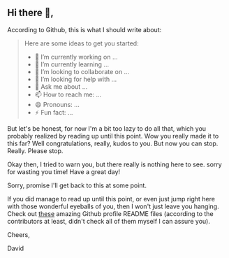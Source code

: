 ## Hi there 👋,

According to Github, this is what I should write about:

> Here are some ideas to get you started:
> 
> - 🔭 I’m currently working on ...
> - 🌱 I’m currently learning ...
> - 👯 I’m looking to collaborate on ...
> - 🤔 I’m looking for help with ...
> - 💬 Ask me about ...
> - 📫 How to reach me: ...
> - 😄 Pronouns: ...
> - ⚡ Fun fact: ...

But let's be honest, for now I'm a bit too lazy to do all that, which you probably realized by reading up until this point. Wow you really made it to this far? Well congratulations, really, kudos to you. But now you can stop. Really. Please stop. 



Okay then, I tried to warn you, but there really is nothing here to see. sorry for wasting you time! Have a great day! 

Sorry, promise I'll get back to this at some point.

If you did manage to read up until this point, or even just jump right here with those wonderful eyeballs of you, then I won't just leave you hanging. Check out [these](https://github.com/abhisheknaiidu/awesome-github-profile-readme) amazing Github profile README files (according to the contributors at least, didn't check all of them myself I can assure you). 

Cheers,

David
